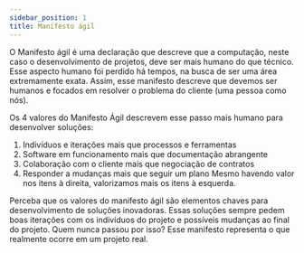 ```yaml
---
sidebar_position: 1
title: Manifesto ágil
---
```


O Manifesto ágil é uma declaração que descreve que a computação, neste caso o desenvolvimento de projetos, deve ser mais humano do que técnico. Esse aspecto humano foi perdido há tempos, na busca de ser uma área extremamente exata. Assim, esse manifesto descreve que devemos ser humanos e focados em resolver o problema do cliente (uma pessoa como nós). 

Os 4 valores do Manifesto Ágil descrevem esse passo mais humano para desenvolver soluções:

1.	Indivíduos e iterações mais que processos e ferramentas
2.	Software em funcionamento mais que documentação abrangente
3.	Colaboração com o cliente mais que negociação de contratos
4.	Responder a mudanças mais que seguir um plano
Mesmo havendo valor nos itens à direita, valorizamos mais os itens à esquerda.

Perceba que os valores do manifesto ágil são elementos chaves para desenvolvimento de soluções inovadoras. Essas soluções sempre pedem boas iterações com os indivíduos do projeto e possíveis mudanças ao final do projeto. Quem nunca passou por isso? Esse manifesto representa o que realmente ocorre em um projeto real.

